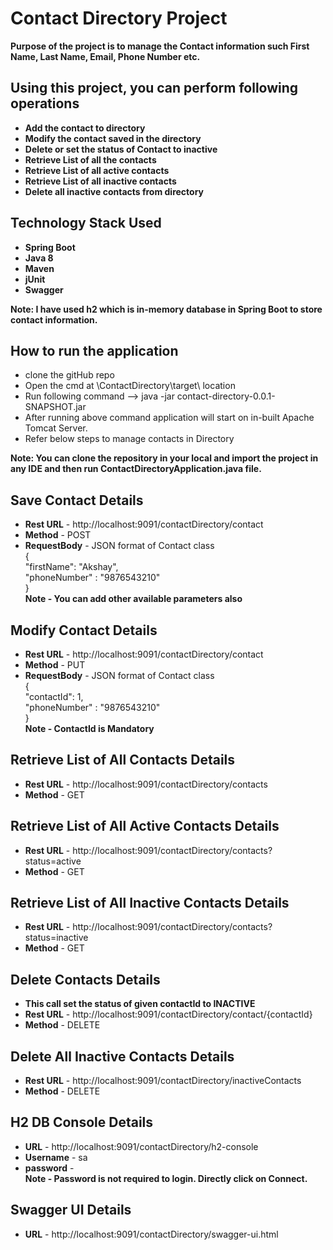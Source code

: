 # Contact Directory Project
**Purpose of the project is to manage the Contact information such First Name, Last Name, Email, Phone Number etc.**<br>
## **Using this project, you can perform following operations**<br>
* **Add the contact to directory**<br>
* **Modify the contact saved in the directory**<br>
* **Delete or set the status of Contact to inactive**<br>
* **Retrieve List of all the contacts**<br>
* **Retrieve List of all active contacts**<br>
* **Retrieve List of all inactive contacts**<br>
* **Delete all inactive contacts from directory**<br>

## **Technology Stack Used**
* **Spring Boot**
* **Java 8**
* **Maven**
* **jUnit**
* **Swagger**

**Note: I have used h2 which is in-memory database in Spring Boot to store contact information.**

## **How to run the application**
* clone the gitHub repo
* Open the cmd at \ContactDirectory\target\ location
* Run following command --> java -jar contact-directory-0.0.1-SNAPSHOT.jar
* After running above command application will start on in-built Apache Tomcat Server.
* Refer below steps to manage contacts in Directory

**Note: You can clone the repository in your local and import the project in any IDE and then run ContactDirectoryApplication.java file.**

## **Save Contact Details**
*	**Rest URL** - http://localhost:9091/contactDirectory/contact
* 	**Method** - POST
* 	**RequestBody** - JSON format of Contact class<br>
					{<br>
						"firstName": "Akshay",<br>
						"phoneNumber" : "9876543210"<br>
					}<br>
**Note - You can add other available parameters also**

## **Modify Contact Details**
*	**Rest URL** - http://localhost:9091/contactDirectory/contact
* 	**Method** - PUT
* 	**RequestBody** - JSON format of Contact class<br>
					{<br>
						"contactId": 1,<br>
						"phoneNumber" : "9876543210"<br>
					}<br>
**Note - ContactId is Mandatory**

## **Retrieve List of All Contacts Details**
*	**Rest URL** - http://localhost:9091/contactDirectory/contacts
* 	**Method** - GET

## **Retrieve List of All Active Contacts Details**
*	**Rest URL** - http://localhost:9091/contactDirectory/contacts?status=active
* 	**Method** - GET

## **Retrieve List of All Inactive Contacts Details**
*	**Rest URL** - http://localhost:9091/contactDirectory/contacts?status=inactive
* 	**Method** - GET

## **Delete Contacts Details**
*   **This call set the status of given contactId to INACTIVE**
*	 **Rest URL** - http://localhost:9091/contactDirectory/contact/{contactId}
* 	**Method** - DELETE

## **Delete All Inactive Contacts Details**
*	 **Rest URL** - http://localhost:9091/contactDirectory/inactiveContacts
* 	**Method** - DELETE

## **H2 DB Console Details**
* **URL** - http://localhost:9091/contactDirectory/h2-console
* **Username** - sa
* **password** - <br>
**Note - Password is not required to login. Directly click on Connect.**

## **Swagger UI Details**
* **URL** - http://localhost:9091/contactDirectory/swagger-ui.html